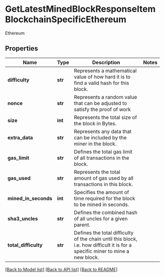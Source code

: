 # GetLatestMinedBlockResponseItemBlockchainSpecificEthereum

Ethereum

## Properties
Name | Type | Description | Notes
------------ | ------------- | ------------- | -------------
**difficulty** | **str** | Represents a mathematical value of how hard it is to find a valid hash for this block. | 
**nonce** | **str** | Represents a random value that can be adjusted to satisfy the proof of work | 
**size** | **int** | Represents the total size of the block in Bytes. | 
**extra_data** | **str** | Represents any data that can be included by the miner in the block. | 
**gas_limit** | **str** | Defines the total gas limit of all transactions in the block. | 
**gas_used** | **str** | Represents the total amount of gas used by all transactions in this block. | 
**mined_in_seconds** | **int** | Specifies the amount of time required for the block to be mined in seconds. | 
**sha3_uncles** | **str** | Defines the combined hash of all uncles for a given parent. | 
**total_difficulty** | **str** | Defines the total difficulty of the chain until this block, i.e. how difficult it is for a specific miner to mine a new block. | 

[[Back to Model list]](../README.md#documentation-for-models) [[Back to API list]](../README.md#documentation-for-api-endpoints) [[Back to README]](../README.md)


